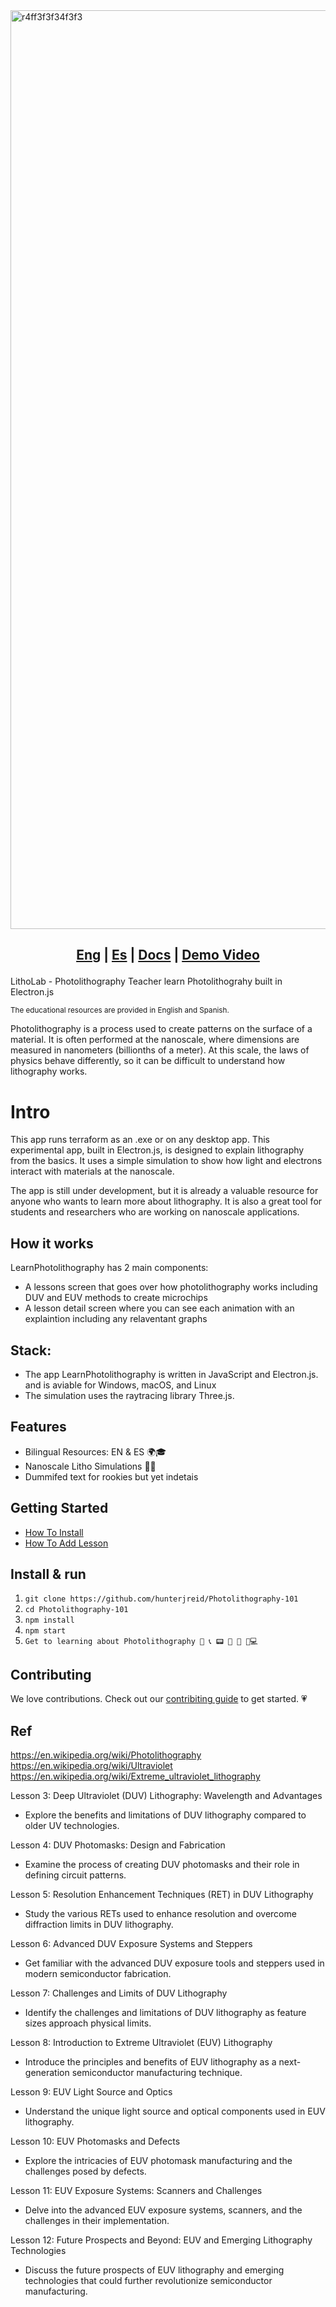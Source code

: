 
<img width="1470" alt="r4ff3f3f34f3f3" src="https://github.com/hunterjreid/LearnPhotolithography/assets/62681404/a56ba5e5-919e-4f29-809d-d4ae78b9323d">

<h2 align="center">



  
  [Eng](README.md)  |
  [Es](README-es.md)  |
  <a href="https://docs.digger.dev/">Docs</a> | 
  <a href="https://www.loom.com/share/51f27994d95f4dc5bb6eea579e1fa8dc?sid=403f161a-6c0b-44ac-af57-cc9b56190f64">Demo Video</a>
</h2>

LithoLab - Photolithography Teacher learn Photolithograhy built in Electron.js

<sub>The educational resources are provided in English and Spanish.  </sub>

Photolithography is a process used to create patterns on the surface of a material. It is often performed at the nanoscale, where dimensions are measured in nanometers (billionths of a meter). At this scale, the laws of physics behave differently, so it can be difficult to understand how lithography works.

# Intro 

This app runs terraform as an .exe or on any desktop app.  This experimental app, built in Electron.js, is designed to explain lithography from the basics. It uses a simple simulation to show how light and electrons interact with materials at the nanoscale. 

The app is still under development, but it is already a valuable resource for anyone who wants to learn more about lithography. It is also a great tool for students and researchers who are working on nanoscale applications.  

## How it works

LearnPhotolithography has 2 main components:
- A lessons screen that goes over how photolithography works including DUV and EUV methods to create microchips
- A lesson detail screen where you can see each animation with an explaintion including any relaventant graphs

## Stack:    

- The app LearnPhotolithography is written in JavaScript and Electron.js. and is aviable for Windows, macOS, and Linux
- The simulation uses the raytracing library Three.js.    

## Features
- Bilingual Resources: EN & ES 🌍🎓
- Nanoscale Litho Simulations 🔬🔄
- Dummifed text for rookies but yet indetais


## Getting Started
- [How To Install](https://docs.digger.dev/getting-started/github-actions-+-aws)
- [How To Add Lesson](https://docs.digger.dev/getting-started/github-actions-and-gcp)

## Install & run

1.  ```git clone https://github.com/hunterjreid/Photolithography-101```
2.  ```cd Photolithography-101```
3.  ```npm install```
4.  ```npm start```
5.  ```Get to learning about Photolithography 📲 📞 📟 📠 🔋 🔌💻```

## Contributing

We love contributions. Check out our [contribiting guide](CONTRIBUTING.md) to get started. 
💗

## Ref  
https://en.wikipedia.org/wiki/Photolithography  
https://en.wikipedia.org/wiki/Ultraviolet  
https://en.wikipedia.org/wiki/Extreme_ultraviolet_lithography  


Lesson 3: Deep Ultraviolet (DUV) Lithography: Wavelength and Advantages

- Explore the benefits and limitations of DUV lithography compared to older UV technologies.

Lesson 4: DUV Photomasks: Design and Fabrication

- Examine the process of creating DUV photomasks and their role in defining circuit patterns.

Lesson 5: Resolution Enhancement Techniques (RET) in DUV Lithography

- Study the various RETs used to enhance resolution and overcome diffraction limits in DUV lithography.

Lesson 6: Advanced DUV Exposure Systems and Steppers

- Get familiar with the advanced DUV exposure tools and steppers used in modern semiconductor fabrication.

Lesson 7: Challenges and Limits of DUV Lithography

- Identify the challenges and limitations of DUV lithography as feature sizes approach physical limits.

Lesson 8: Introduction to Extreme Ultraviolet (EUV) Lithography

- Introduce the principles and benefits of EUV lithography as a next-generation semiconductor manufacturing technique.

Lesson 9: EUV Light Source and Optics

- Understand the unique light source and optical components used in EUV lithography.

Lesson 10: EUV Photomasks and Defects

- Explore the intricacies of EUV photomask manufacturing and the challenges posed by defects.

Lesson 11: EUV Exposure Systems: Scanners and Challenges

- Delve into the advanced EUV exposure systems, scanners, and the challenges in their implementation.

Lesson 12: Future Prospects and Beyond: EUV and Emerging Lithography Technologies

- Discuss the future prospects of EUV lithography and emerging technologies that could further revolutionize semiconductor manufacturing.
